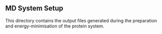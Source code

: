 ## MD System Setup

This directory contains the output files generated during the preparation and energy-minimisation of the protein system. 
